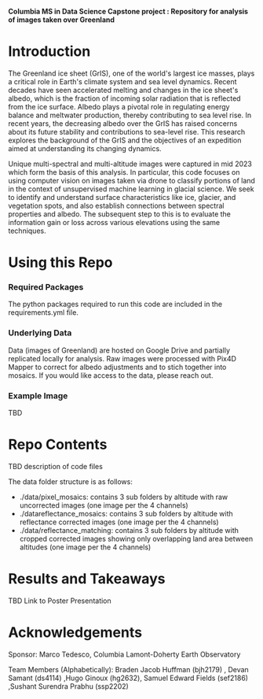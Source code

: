 
**Columbia MS in Data Science Capstone project : Repository for analysis of images taken over Greenland**

# Introduction
The Greenland ice sheet (GrIS), one of the world's largest ice masses, plays a critical role in Earth's climate system and sea level dynamics. Recent decades have seen accelerated melting and changes in the ice sheet's albedo, which is the fraction of incoming solar radiation that is reflected from the ice surface. Albedo plays a pivotal role in regulating energy balance and meltwater production, thereby contributing to sea level rise. In recent years, the decreasing albedo over the GrIS has raised concerns about its future stability and contributions to sea-level rise. This research explores the background of the GrIS and the objectives of an expedition aimed at understanding its changing dynamics. 

Unique multi-spectral and multi-altitude images were captured in mid 2023 which form the basis of this analysis. In particular, this code focuses on using computer vision on images taken via drone to classify portions of land in the context of unsupervised machine learning in glacial science. We seek to identify and understand surface characteristics like ice, glacier, and vegetation spots, and also establish connections between spectral properties and albedo. The subsequent step to this is to evaluate the information gain or loss across various elevations using the same techniques. 


# Using this Repo
### Required Packages
The python packages required to run this code are included in the requirements.yml file.

### Underlying Data
Data (images of Greenland) are hosted on Google Drive and partially replicated locally for analysis. Raw images were processed with Pix4D Mapper to correct for albedo adjustments and to stich together into mosaics. If you would like access to the data, please reach out. 

### Example Image
TBD


# Repo Contents
TBD description of code files

The data folder structure is as follows:
  - ./data/pixel_mosaics: contains 3 sub folders by altitude with raw uncorrected images (one image per the 4 channels)
  - ./datareflectance_mosaics: contains 3 sub folders by altitude with reflectance corrected images (one image per the 4 channels)
  - ./data/reflectance_matching: contains 3 sub folders by altitude with cropped corrected images showing only overlapping land area between altitudes (one image per the 4 channels)


# Results and Takeaways
TBD Link to Poster Presentation


# Acknowledgements
Sponsor: Marco Tedesco, Columbia Lamont-Doherty Earth Observatory

Team Members (Alphabetically): 
Braden Jacob Huffman (bjh2179) , Devan Samant (ds4114) ,Hugo Ginoux (hg2632), Samuel Edward Fields (sef2186) ,Sushant Surendra Prabhu (ssp2202)

